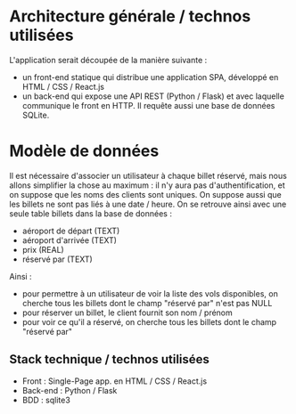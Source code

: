 # Architecture générale / technos utilisées

L'application serait découpée de la manière suivante : 
- un front-end statique qui distribue une application SPA, développé en HTML / CSS / React.js
- un back-end qui expose une API REST (Python / Flask) et avec laquelle communique le front en HTTP. Il requête aussi une base de données SQLite.

# Modèle de données

Il est nécessaire d'associer un utilisateur à chaque billet réservé, mais nous
allons simplifier la chose au maximum : il n'y aura pas d'authentification, et
on suppose que les noms des clients sont uniques. On suppose aussi que les
billets ne sont pas liés à une date / heure. On se retrouve ainsi avec une
seule table billets dans la base de données :
- aéroport de départ (TEXT)
- aéroport d'arrivée (TEXT)
- prix (REAL)
- réservé par (TEXT)

Ainsi : 
- pour permettre à un utilisateur de voir la liste des vols disponibles, on cherche tous les billets dont le champ "réservé par" n'est pas NULL
- pour réserver un billet, le client fournit son nom / prénom
- pour voir ce qu'il a réservé, on cherche tous les billets dont le champ "réservé par"

## Stack technique / technos utilisées

- Front : Single-Page app. en HTML / CSS / React.js
- Back-end : Python / Flask
- BDD : sqlite3
